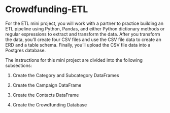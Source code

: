 # Crowdfunding-ETL

For the ETL mini project, you will work with a partner to practice building an ETL pipeline using Python, Pandas, and either Python dictionary methods or regular expressions to extract and transform the data. After you transform the data, you'll create four CSV files and use the CSV file data to create an ERD and a table schema. Finally, you’ll upload the CSV file data into a Postgres database.


The instructions for this mini project are divided into the following subsections:

1. Create the Category and Subcategory DataFrames

2. Create the Campaign DataFrame

3. Create the Contacts DataFrame

4. Create the Crowdfunding Database
